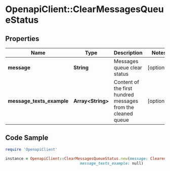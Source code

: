 # OpenapiClient::ClearMessagesQueueStatus

## Properties

Name | Type | Description | Notes
------------ | ------------- | ------------- | -------------
**message** | **String** | Messages queue clear status | [optional] 
**message_texts_example** | **Array&lt;String&gt;** | Content of the first hundred messages from the cleaned queue | [optional] 

## Code Sample

```ruby
require 'OpenapiClient'

instance = OpenapiClient::ClearMessagesQueueStatus.new(message: Cleared 2 messages,
                                 message_texts_example: null)
```


